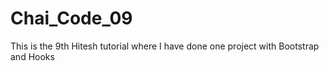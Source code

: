 # Chai_Code_09
This is the 9th Hitesh tutorial where I have done one project with Bootstrap and Hooks 
